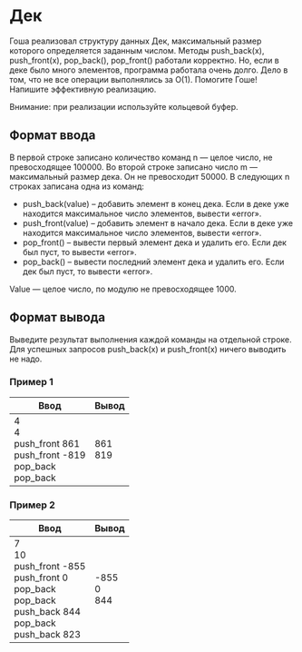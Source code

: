 # Дек

Гоша реализовал структуру данных Дек, максимальный размер которого определяется заданным числом. Методы push_back(x),
push_front(x), pop_back(), pop_front() работали корректно. Но, если в деке было много элементов, программа работала очень долго. Дело в том, что не все операции выполнялись за O(1).
Помогите Гоше! Напишите эффективную реализацию.

Внимание: при реализации используйте кольцевой буфер.

## Формат ввода

В первой строке записано количество команд n — целое число, не превосходящее 100000. Во второй строке записано число m — максимальный размер дека.
Он не превосходит 50000. В следующих n строках записана одна из команд:

- push_back(value) – добавить элемент в конец дека. Если в деке уже находится максимальное число элементов, вывести «error».
- push_front(value) – добавить элемент в начало дека. Если в деке уже находится максимальное число элементов, вывести «error».
- pop_front() – вывести первый элемент дека и удалить его. Если дек был пуст, то вывести «error».
- pop_back() – вывести последний элемент дека и удалить его. Если дек был пуст, то вывести «error».

Value — целое число, по модулю не превосходящее 1000.

## Формат вывода

Выведите результат выполнения каждой команды на отдельной строке. Для успешных запросов push_back(x) и push_front(x) ничего выводить не надо.

### Пример 1

| Ввод                                                                      | Вывод       |
|---------------------------------------------------------------------------|-------------|
| 4<br/>4<br/>push_front 861<br/>push_front -819<br/>pop_back<br/>pop_back  | 861<br/>819 |

### Пример 2

| Ввод                                                                                                                     | Вывод              |
|--------------------------------------------------------------------------------------------------------------------------|--------------------|
| 7<br/>10<br/>push_front -855<br/>push_front 0<br/>pop_back<br/>pop_back<br/>push_back 844<br/>pop_back<br/>push_back 823 | -855<br/>0<br/>844 |